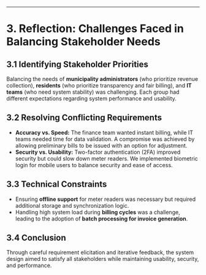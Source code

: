 ---

# **3. Reflection: Challenges Faced in Balancing Stakeholder Needs**

## **3.1 Identifying Stakeholder Priorities**
Balancing the needs of **municipality administrators** (who prioritize revenue collection), **residents** (who prioritize transparency and fair billing), and **IT teams** (who need system stability) was challenging. Each group had different expectations regarding system performance and usability.

## **3.2 Resolving Conflicting Requirements**
- **Accuracy vs. Speed:** The finance team wanted instant billing, while IT teams needed time for data validation. A compromise was achieved by allowing preliminary bills to be issued with an option for adjustment.
- **Security vs. Usability:** Two-factor authentication (2FA) improved security but could slow down meter readers. We implemented biometric login for mobile users to balance security and ease of access.

## **3.3 Technical Constraints**
- Ensuring **offline support** for meter readers was necessary but required additional storage and synchronization logic.
- Handling high system load during **billing cycles** was a challenge, leading to the adoption of **batch processing for invoice generation**.

## **3.4 Conclusion**
Through careful requirement elicitation and iterative feedback, the system design aimed to satisfy all stakeholders while maintaining usability, security, and performance.

